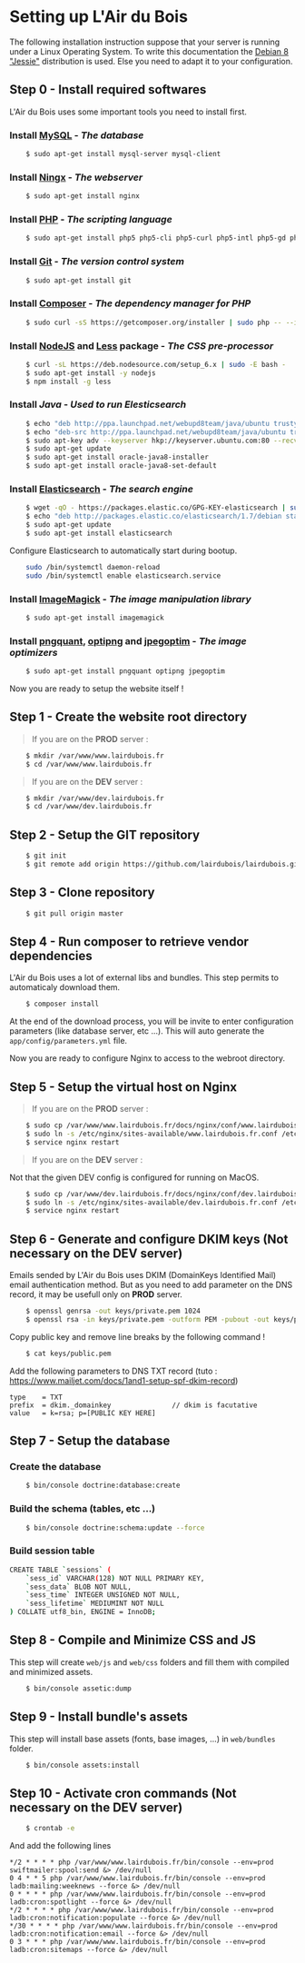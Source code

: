 Setting up L'Air du Bois
========================

The following installation instruction suppose that your server is running under a Linux Operating System.
To write this documentation the [Debian 8 "Jessie"](https://www.debian.org) distribution is used.
Else you need to adapt it to your configuration.

## Step 0 - Install required softwares

L'Air du Bois uses some important tools you need to install first.

### Install [MySQL](https://www.mysql.com/) - *The database*

``` bash
    $ sudo apt-get install mysql-server mysql-client
```

### Install [Ningx](https://nginx.org/) - *The webserver*

``` bash
    $ sudo apt-get install nginx
```

### Install [PHP](http://www.php.net/) - *The scripting language*

``` bash
    $ sudo apt-get install php5 php5-cli php5-curl php5-intl php5-gd php5-imagick php-apc php5-mysql php5-fpm
```

### Install [Git](https://git-scm.com/) - *The version control system*

``` bash
    $ sudo apt-get install git
```

### Install [Composer](https://getcomposer.org/) - *The dependency manager for PHP*

``` bash
    $ sudo curl -sS https://getcomposer.org/installer | sudo php -- --install-dir=/usr/local/bin --filename=composer
```

### Install [NodeJS](https://nodejs.org) and **[Less](http://lesscss.org/) package** - *The CSS pre-processor*

``` bash
    $ curl -sL https://deb.nodesource.com/setup_6.x | sudo -E bash -
    $ sudo apt-get install -y nodejs
    $ npm install -g less
```

### Install *Java* - *Used to run Elesticsearch*

``` bash
    $ echo "deb http://ppa.launchpad.net/webupd8team/java/ubuntu trusty main" | sudo tee /etc/apt/sources.list.d/webupd8team-java.list
    $ echo "deb-src http://ppa.launchpad.net/webupd8team/java/ubuntu trusty main" | sudo tee -a /etc/apt/sources.list.d/webupd8team-java.list
    $ sudo apt-key adv --keyserver hkp://keyserver.ubuntu.com:80 --recv-keys EEA14886
    $ sudo apt-get update
    $ sudo apt-get install oracle-java8-installer
    $ sudo apt-get install oracle-java8-set-default
```

### Install [Elasticsearch](https://www.elastic.co/products/elasticsearch) - *The search engine*

``` bash
    $ wget -qO - https://packages.elastic.co/GPG-KEY-elasticsearch | sudo apt-key add -
    $ echo "deb http://packages.elastic.co/elasticsearch/1.7/debian stable main" | sudo tee -a /etc/apt/sources.list.d/elasticsearch-1.7.list
    $ sudo apt-get update
    $ sudo apt-get install elasticsearch
```

Configure Elasticsearch to automatically start during bootup.

``` bash
    sudo /bin/systemctl daemon-reload
    sudo /bin/systemctl enable elasticsearch.service
```

### Install [ImageMagick](http://www.imagemagick.org/) - *The image manipulation library*

``` bash
    $ sudo apt-get install imagemagick
```

### Install [pngquant](https://pngquant.org/), [optipng](http://optipng.sourceforge.net/) and [jpegoptim](https://github.com/tjko/jpegoptim) - *The image optimizers*

``` bash
    $ sudo apt-get install pngquant optipng jpegoptim
```

Now you are ready to setup the website itself !


## Step 1 - Create the website root directory

> If you are on the **PROD** server :

``` bash
    $ mkdir /var/www/www.lairdubois.fr
    $ cd /var/www/www.lairdubois.fr
```

> If you are on the **DEV** server :

``` bash
    $ mkdir /var/www/dev.lairdubois.fr
    $ cd /var/www/dev.lairdubois.fr
```

## Step 2 - Setup the GIT repository

``` bash
    $ git init
    $ git remote add origin https://github.com/lairdubois/lairdubois.git
```

## Step 3 - Clone repository

``` bash
    $ git pull origin master
```

## Step 4 - Run composer to retrieve vendor dependencies

L'Air du Bois uses a lot of external libs and bundles. This step permits to automaticaly download them.

``` bash
    $ composer install
```

At the end of the download process, you will be invite to enter configuration parameters (like database server, etc ...).
This will auto generate the `app/config/parameters.yml` file.

Now you are ready to configure Nginx to access to the webroot directory.

## Step 5 - Setup the virtual host on Nginx

> If you are on the **PROD** server :

``` bash
    $ sudo cp /var/www/www.lairdubois.fr/docs/nginx/conf/www.lairdubois.fr.conf /etc/nginx/sites-available/www.lairdubois.fr.conf
    $ sudo ln -s /etc/nginx/sites-available/www.lairdubois.fr.conf /etc/nginx/sites-enabled/www.lairdubois.fr.conf
    $ service nginx restart
```

> If you are on the **DEV** server :

Not that the given DEV config is configured for running on MacOS.

``` bash
    $ sudo cp /var/www/dev.lairdubois.fr/docs/nginx/conf/dev.lairdubois.fr.conf /etc/nginx/sites-available/dev.lairdubois.fr.conf
    $ sudo ln -s /etc/nginx/sites-available/dev.lairdubois.fr.conf /etc/nginx/sites-enabled/dev.lairdubois.fr.conf
    $ service nginx restart
```

## Step 6 - Generate and configure DKIM keys (Not necessary on the **DEV** server)

Emails sended by L'Air du Bois uses DKIM (DomainKeys Identified Mail) email authentication method.
But as you need to add parameter on the DNS record, it may be usefull only on **PROD** server.

``` bash
    $ openssl genrsa -out keys/private.pem 1024
    $ openssl rsa -in keys/private.pem -outform PEM -pubout -out keys/public.pem
```

Copy public key and remove line breaks by the following command !

``` bash
    $ cat keys/public.pem
```

Add the following parameters to DNS TXT record  (tuto : https://www.mailjet.com/docs/1and1-setup-spf-dkim-record)

```
type    = TXT
prefix  = dkim._domainkey               // dkim is facutative
value   = k=rsa; p=[PUBLIC KEY HERE]
```

## Step 7 - Setup the database

### Create the database

``` bash
    $ bin/console doctrine:database:create
```

### Build the schema (tables, etc ...)

``` bash
    $ bin/console doctrine:schema:update --force
```

### Build session table

``` bash
CREATE TABLE `sessions` (
    `sess_id` VARCHAR(128) NOT NULL PRIMARY KEY,
    `sess_data` BLOB NOT NULL,
    `sess_time` INTEGER UNSIGNED NOT NULL,
    `sess_lifetime` MEDIUMINT NOT NULL
) COLLATE utf8_bin, ENGINE = InnoDB;
```

## Step 8 - Compile and Minimize CSS and JS

This step will create `web/js` and `web/css` folders and fill them with compiled and minimized assets. 

``` bash
    $ bin/console assetic:dump
```

## Step 9 - Install bundle's assets

This step will install base assets (fonts, base images, ...) in `web/bundles` folder.

``` bash
    $ bin/console assets:install
```

## Step 10 - Activate cron commands (Not necessary on the **DEV** server)

``` bash
    $ crontab -e
```
And add the following lines

```
*/2 * * * * php /var/www/www.lairdubois.fr/bin/console --env=prod swiftmailer:spool:send &> /dev/null
0 4 * * 5 php /var/www/www.lairdubois.fr/bin/console --env=prod ladb:mailing:weeknews --force &> /dev/null
0 * * * * php /var/www/www.lairdubois.fr/bin/console --env=prod ladb:cron:spotlight --force &> /dev/null
*/2 * * * * php /var/www/www.lairdubois.fr/bin/console --env=prod ladb:cron:notification:populate --force &> /dev/null
*/30 * * * * php /var/www/www.lairdubois.fr/bin/console --env=prod ladb:cron:notification:email --force &> /dev/null
0 3 * * * php /var/www/www.lairdubois.fr/bin/console --env=prod ladb:cron:sitemaps --force &> /dev/null
```


